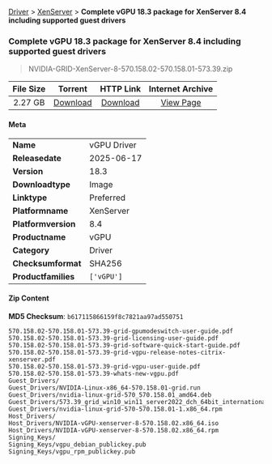 
[Driver](/README.md)  >  [XenServer](/index/Driver/XenServer.md)  >  **Complete vGPU 18.3 package for XenServer 8.4 including supported guest drivers**


###    Complete vGPU 18.3 package for XenServer 8.4 including supported guest drivers

> NVIDIA-GRID-XenServer-8-570.158.02-570.158.01-573.39.zip   


| **File Size** | **Torrent**  | **HTTP Link** | **Internet Archive** |
|:-------------:|:------------:|:-------------:|:--------------------:|
| 2.27 GB |  [Download](https://archive.org/download/nvgpu_NVIDIA-GRID-XenServer-8-570.158.02-570.158.01-573.39.zip_xibamaag/nvgpu_NVIDIA-GRID-XenServer-8-570.158.02-570.158.01-573.39.zip_xibamaag_archive.torrent)       | [Download](https://archive.org/compress/nvgpu_NVIDIA-GRID-XenServer-8-570.158.02-570.158.01-573.39.zip_xibamaag) | [View Page](https://archive.org/details/nvgpu_NVIDIA-GRID-XenServer-8-570.158.02-570.158.01-573.39.zip_xibamaag)       |

#### Meta

<table>
<tr><td><strong>Name</strong></td><td>vGPU Driver</td></tr>
<tr><td><strong>Releasedate</strong></td><td>2025-06-17</td></tr>
<tr><td><strong>Version</strong></td><td>18.3</td></tr>
<tr><td><strong>Downloadtype</strong></td><td>Image</td></tr>
<tr><td><strong>Linktype</strong></td><td>Preferred</td></tr>
<tr><td><strong>Platformname</strong></td><td>XenServer</td></tr>
<tr><td><strong>Platformversion</strong></td><td>8.4</td></tr>
<tr><td><strong>Productname</strong></td><td>vGPU</td></tr>
<tr><td><strong>Category</strong></td><td>Driver</td></tr>
<tr><td><strong>Checksumformat</strong></td><td>SHA256</td></tr>
<tr><td><strong>Productfamilies</strong></td><td><code>['vGPU']</code></td></tr>
</table>

#### Zip Content

**MD5 Checksum**: `b617115866159f8c7821aa97ad550751`

```text
570.158.02-570.158.01-573.39-grid-gpumodeswitch-user-guide.pdf
570.158.02-570.158.01-573.39-grid-licensing-user-guide.pdf
570.158.02-570.158.01-573.39-grid-software-quick-start-guide.pdf
570.158.02-570.158.01-573.39-grid-vgpu-release-notes-citrix-xenserver.pdf
570.158.02-570.158.01-573.39-grid-vgpu-user-guide.pdf
570.158.02-570.158.01-573.39-whats-new-vgpu.pdf
Guest_Drivers/
Guest_Drivers/NVIDIA-Linux-x86_64-570.158.01-grid.run
Guest_Drivers/nvidia-linux-grid-570_570.158.01_amd64.deb
Guest_Drivers/573.39_grid_win10_win11_server2022_dch_64bit_international.exe
Guest_Drivers/nvidia-linux-grid-570-570.158.01-1.x86_64.rpm
Host_Drivers/
Host_Drivers/NVIDIA-vGPU-xenserver-8-570.158.02.x86_64.iso
Host_Drivers/NVIDIA-vGPU-xenserver-8-570.158.02.x86_64.rpm
Signing_Keys/
Signing_Keys/vgpu_debian_publickey.pub
Signing_Keys/vgpu_rpm_publickey.pub
```